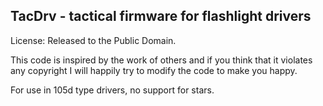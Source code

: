 TacDrv - tactical firmware for flashlight drivers
-----------------------------------------------

License: Released to the Public Domain.

This code is inspired by the work of others and if you
think that it violates any copyright I will happily
try to modify the code to make you happy.

For use in 105d type drivers, no support for stars.

